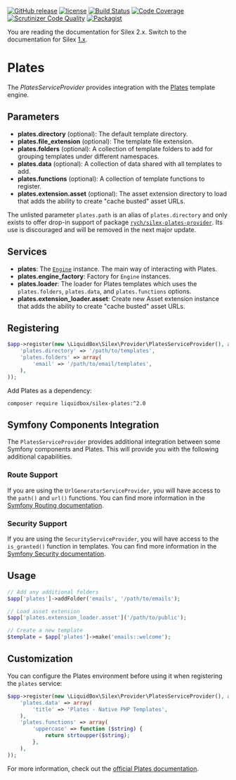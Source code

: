 [![GitHub release](https://img.shields.io/github/release/liquidbox/silex-plates.svg)](https://github.com/liquidbox/silex-plates/releases)
[![license](https://img.shields.io/github/license/liquidbox/silex-plates.svg)](LICENSE)
[![Build Status](https://travis-ci.org/liquidbox/silex-plates.svg?branch=master)](https://travis-ci.org/liquidbox/silex-plates)
[![Code Coverage](https://scrutinizer-ci.com/g/liquidbox/silex-plates/badges/coverage.png?b=master)](https://scrutinizer-ci.com/g/liquidbox/silex-plates/?branch=master)
[![Scrutinizer Code Quality](https://scrutinizer-ci.com/g/liquidbox/silex-plates/badges/quality-score.png?b=master)](https://scrutinizer-ci.com/g/liquidbox/silex-plates/?branch=master)
[![Packagist](https://img.shields.io/packagist/dt/liquidbox/silex-plates.svg)](https://packagist.org/packages/liquidbox/silex-plates)

You are reading the documentation for Silex 2.x. Switch to the documentation for Silex [1.x](../v1.0.0/README.md).

# Plates

The <em>PlatesServiceProvider</em> provides integration with the [Plates](http://platesphp.com) template engine.

## Parameters

* <strong>plates.directory</strong> (optional): The default template directory.
* <strong>plates.file_extension</strong> (optional): The template file extension.
* <strong>plates.folders</strong> (optional): A collection of template folders to add for grouping templates under different namespaces.
* <strong>plates.data</strong> (optional): A collection of data shared with all templates to add.
* <strong>plates.functions</strong> (optional): A collection of template functions to register.
* <strong>plates.extension.asset</strong> (optional): The asset extension directory to load that adds the ability to create "cache busted" asset URLs.

The unlisted parameter <code>plates.path</code> is an alias of <code>plates.directory</code> and only exists to offer drop-in support of package [<code>rych/silex-plates-provider</code>](https://packagist.org/packages/rych/silex-plates-provider). Its use is discouraged and will be removed in the next major update.

## Services

* <strong>plates</strong>: The [<code>Engine</code>](http://platesphp.com/engine) instance. The main way of interacting with Plates.<br />
* <strong>plates.engine_factory</strong>: Factory for <code>Engine</code> instances.
* <strong>plates.loader</strong>: The loader for Plates templates which uses the <code>plates.folders</code>, <code>plates.data</code>, and <code>plates.functions</code> options.
* <strong>plates.extension_loader.asset</strong>: Create new Asset extension instance that adds the ability to create "cache busted" asset URLs.

## Registering

```php
$app->register(new \LiquidBox\Silex\Provider\PlatesServiceProvider(), array(
    'plates.directory' => '/path/to/templates',
    'plates.folders' => array(
        'email' => '/path/to/email/templates',
    ),
));
```

Add Plates as a dependency:

```shell
composer require liquidbox/silex-plates:^2.0
```

## Symfony Components Integration

The <code>PlatesServiceProvider</code> provides additional integration between some Symfony components and Plates. This will provide you with the following additional capabilities.

### Route Support

If you are using the <code>UrlGeneratorServiceProvider</code>, you will have access to the <code>path()</code> and <code>url()</code> functions. You can find more information in the [Symfony Routing documentation](http://symfony.com/doc/2.8/routing.html).

### Security Support

If you are using the <code>SecurityServiceProvider</code>, you will have access to the <code>is_granted()</code> function in templates. You can find more information in the [Symfony Security documentation](http://symfony.com/doc/2.8/security.html).

## Usage

```php
// Add any additional folders
$app['plates']->addFolder('emails', '/path/to/emails');

// Load asset extension
$app['plates.extension_loader.asset']('/path/to/public');

// Create a new template
$template = $app['plates']->make('emails::welcome');
```

## Customization

You can configure the Plates environment before using it when registering the <code>plates</code> service:

```php
$app->register(new \LiquidBox\Silex\Provider\PlatesServiceProvider(), array(
    'plates.data' => array(
        'title' => 'Plates - Native PHP Templates',
    ),
    'plates.functions' => array(
        'uppercase' => function ($string) {
            return strtoupper($string);
        },
    ),
));
```

For more information, check out the [official Plates documentation](http://platesphp.com/).

